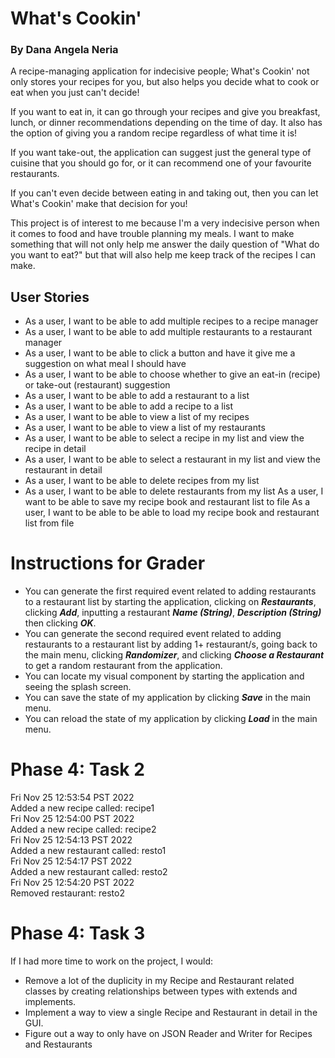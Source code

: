 # What's Cookin'

### By Dana Angela Neria

A recipe-managing application for indecisive people; What's Cookin' not only stores your recipes for you,
but also helps you decide what to cook or eat when you just can't decide! 

If you want to eat in,
it can go through your recipes and give you breakfast, lunch, or dinner recommendations depending on the time of day.
It also has the option of giving you a random recipe regardless of what time it is!

If you want take-out, the application can suggest just the general type of cuisine that you should go for,
or it can recommend one of your favourite restaurants.

If you can't even decide between eating in and taking out, 
then you can let What's Cookin' make that decision for you!

This project is of interest to me because I'm a very indecisive person when it comes to food and have
trouble planning my meals. I want to make something that will not only
help me answer the daily question of "What do you want to eat?" but that will also help
me keep track of the recipes I can make.


## User Stories

- As a user, I want to be able to add multiple recipes to a recipe manager
- As a user, I want to be able to add multiple restaurants to a restaurant manager
- As a user, I want to be able to click a button and have it give me a suggestion on
what meal I should have
- As a user, I want to be able to choose whether to give an eat-in (recipe) or take-out (restaurant) suggestion
- As a user, I want to be able to add a restaurant to a list
- As a user, I want to be able to add a recipe to a list
- As a user, I want to be able to view a list of my recipes
- As a user, I want to be able to view a list of my restaurants
- As a user, I want to be able to select a recipe in my list and view the recipe in detail
- As a user, I want to be able to select a restaurant in my list and view the restaurant in detail
- As a user, I want to be able to delete recipes from my list
- As a user, I want to be able to delete restaurants from my list
  As a user, I want to be able to save my recipe book and restaurant list to file
  As a user, I want to be able to be able to load my recipe book and restaurant list from file 

# Instructions for Grader

- You can generate the first required event related to adding restaurants to a restaurant list by starting the 
application, clicking on ***Restaurants***, clicking ***Add***, inputting a restaurant ***Name (String)***, 
***Description (String)*** then clicking ***OK***.
- You can generate the second required event related to adding restaurants to a restaurant list by adding 1+ 
restaurant/s, going back to the main menu, clicking ***Randomizer***, and clicking ***Choose a Restaurant*** to get a 
random restaurant from the application.
- You can locate my visual component by starting the application and seeing the splash screen.
- You can save the state of my application by clicking ***Save*** in the main menu.
- You can reload the state of my application by clicking ***Load*** in the main menu.

# Phase 4: Task 2
Fri Nov 25 12:53:54 PST 2022  
Added a new recipe called: recipe1  
Fri Nov 25 12:54:00 PST 2022  
Added a new recipe called: recipe2  
Fri Nov 25 12:54:13 PST 2022  
Added a new restaurant called: resto1  
Fri Nov 25 12:54:17 PST 2022  
Added a new restaurant called: resto2  
Fri Nov 25 12:54:20 PST 2022  
Removed restaurant: resto2  


# Phase 4: Task 3
If I had more time to work on the project, I would:
- Remove a lot of the duplicity in my Recipe and Restaurant related classes by
creating relationships between types with extends and implements.
- Implement a way to view a single Recipe and Restaurant in detail in the GUI.
- Figure out a way to only have on JSON Reader and Writer for Recipes and Restaurants

